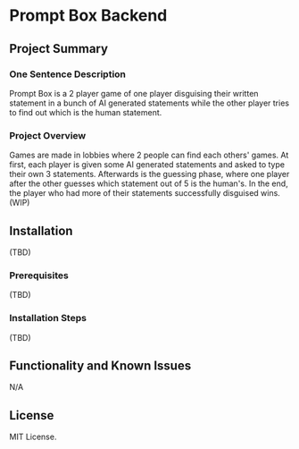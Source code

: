 # Prompt Box Backend

## Project Summary

### One Sentence Description
  Prompt Box is a 2 player game of one player disguising their written statement in a bunch of AI generated statements while the other player tries to find out which is the human statement.
### Project Overview
  Games are made in lobbies where 2 people can find each others' games.  At first, each player is given some AI generated statements and asked to type their own 3 statements.  Afterwards is the guessing phase, where one player after the other guesses which statement out of 5 is the human's.  In the end, the player who had more of their statements successfully disguised wins. (WIP)
## Installation
(TBD)
### Prerequisites
(TBD)
### Installation Steps
(TBD)
## Functionality and Known Issues
N/A
## License
  MIT License.
